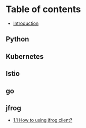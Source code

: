 # Table of contents

* [Introduction](README.md)

## Python

## Kubernetes

## Istio

## go

## jfrog

* [1.1 How to using jfrog client?](jfrog/1.1-how-to-using-jfrog-client.md)

